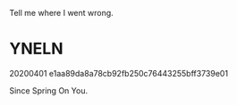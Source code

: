 Tell me where I went wrong.
# YNELN
20200401
e1aa89da8a78cb92fb250c76443255bff3739e01

Since Spring On You.
